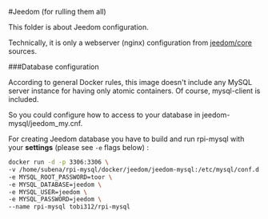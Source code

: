 #Jeedom (for rulling them all)

This folder is about Jeedom configuration.

Technically, it is only a webserver (nginx) configuration from [jeedom/core](https://github.com/jeedom/core) sources.

###Database configuration

According to general Docker rules, this image doesn't include any MySQL server instance for having only atomic containers. Of course, mysql-client is included.

So you could configure how to access to your database in jeedom-mysql/jeedom_my.cnf.

For creating Jeedom database you have to build and run rpi-mysql with your **settings** (please see `-e` flags below) :

```bash
docker run -d -p 3306:3306 \
-v /home/subena/rpi-mysql/docker/jeedom/jeedom-mysql:/etc/mysql/conf.d \
-e MYSQL_ROOT_PASSWORD=toor \
-e MYSQL_DATABASE=jeedom \
-e MYSQL_USER=jeedom \
-e MYSQL_PASSWORD=jeedom \
--name rpi-mysql tobi312/rpi-mysql
```
